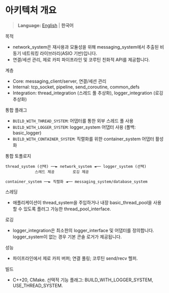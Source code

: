 아키텍처 개요
=====================

> **Language:** [English](ARCHITECTURE.md) | **한국어**

목적
- network_system은 재사용과 모듈성을 위해 messaging_system에서 추출된 비동기 네트워킹 라이브러리(ASIO 기반)입니다.
- 연결/세션 관리, 제로 카피 파이프라인 및 코루틴 친화적 API를 제공합니다.

계층
- Core: messaging_client/server, 연결/세션 관리
- Internal: tcp_socket, pipeline, send_coroutine, common_defs
- Integration: thread_integration (스레드 풀 추상화), logger_integration (로깅 추상화)

통합 플래그
- `BUILD_WITH_THREAD_SYSTEM`: 어댑터를 통한 외부 스레드 풀 사용
- `BUILD_WITH_LOGGER_SYSTEM`: logger_system 어댑터 사용 (폴백: basic_logger)
- `BUILD_WITH_CONTAINER_SYSTEM`: 직렬화를 위한 container_system 어댑터 활성화

통합 토폴로지
```
thread_system (선택) ──► network_system ◄── logger_system (선택)
             스레드 제공        로깅 제공

container_system ──► 직렬화 ◄── messaging_system/database_system
```

스레딩
- 애플리케이션이 thread_system을 주입하거나 내장 basic_thread_pool을 사용할 수 있도록 플러그 가능한 thread_pool_interface.

로깅
- logger_integration은 최소한의 logger_interface 및 어댑터를 정의합니다. logger_system이 없는 경우 기본 콘솔 로거가 제공됩니다.

성능
- 파이프라인에서 제로 카피 버퍼; 연결 풀링; 코루틴 send/recv 헬퍼.

빌드
- C++20, CMake. 선택적 기능 플래그: BUILD_WITH_LOGGER_SYSTEM, USE_THREAD_SYSTEM.
